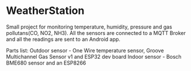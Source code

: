 # WeatherStation

Small project for monitoring temperature, humidity, pressure and gas pollutans(CO, NO2, NH3). All the sensors are connected to a MQTT Broker and all the readings are sent to an Android app.

Parts list:
Outdoor sensor - One Wire temperature sensor, Groove Multichannel Gas Sensor v1 and ESP32 dev board
Indoor sensor - Bosch BME680 sensor and an ESP8266 
